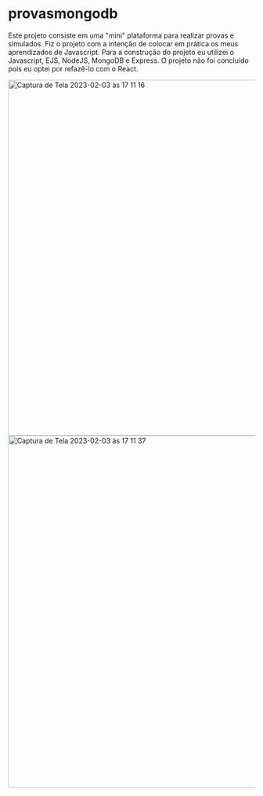 # provasmongodb
Este projeto consiste em uma "mini" plataforma para realizar provas e simulados. Fiz o projeto com a intenção de colocar em prática os meus aprendizados de Javascript. Para a construção do projeto eu utilizei o Javascript, EJS, NodeJS, MongoDB e Express. O projeto não foi concluído pois eu optei por refazê-lo com o React.

<img width="725" alt="Captura de Tela 2023-02-03 às 17 11 16" src="https://user-images.githubusercontent.com/103901768/216701826-6ec8e414-7741-4aa1-b89e-64aa525e9f3e.png">

<img width="718" alt="Captura de Tela 2023-02-03 às 17 11 37" src="https://user-images.githubusercontent.com/103901768/216701955-31fb8ddc-d4bc-4e30-bf88-b8cb7775c3fa.png">


